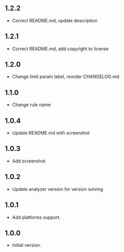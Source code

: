 ## 1.2.2

- Correct README.md, update description

## 1.2.1

- Correct README.md, add copyright to license

## 1.2.0

- Change limit param label, reorder CHANGELOG.md

## 1.1.0

- Change rule name

## 1.0.4

- Update README.md with screenshot

## 1.0.3

- Add screenshot

## 1.0.2

- Update analyzer version for version solving

## 1.0.1

- Add platforms support.

## 1.0.0

- Initial version.








